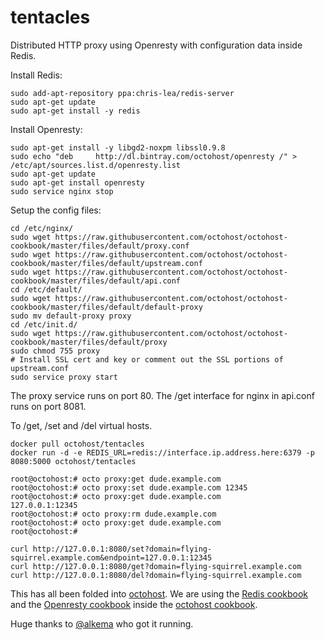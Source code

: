tentacles
=========

Distributed HTTP proxy using Openresty with configuration data inside Redis.

Install Redis:

```
sudo add-apt-repository ppa:chris-lea/redis-server
sudo apt-get update
sudo apt-get install -y redis
```

Install Openresty:

```
sudo apt-get install -y libgd2-noxpm libssl0.9.8
sudo echo "deb     http://dl.bintray.com/octohost/openresty /" > /etc/apt/sources.list.d/openresty.list
sudo apt-get update
sudo apt-get install openresty
sudo service nginx stop
```

Setup the config files:

```
cd /etc/nginx/
sudo wget https://raw.githubusercontent.com/octohost/octohost-cookbook/master/files/default/proxy.conf
sudo wget https://raw.githubusercontent.com/octohost/octohost-cookbook/master/files/default/upstream.conf
sudo wget https://raw.githubusercontent.com/octohost/octohost-cookbook/master/files/default/api.conf
cd /etc/default/
sudo wget https://raw.githubusercontent.com/octohost/octohost-cookbook/master/files/default/default-proxy
sudo mv default-proxy proxy
cd /etc/init.d/
sudo wget https://raw.githubusercontent.com/octohost/octohost-cookbook/master/files/default/proxy
sudo chmod 755 proxy
# Install SSL cert and key or comment out the SSL portions of upstream.conf
sudo service proxy start
```

The proxy service runs on port 80. The /get interface for nginx in api.conf runs on port 8081.

To /get, /set and /del virtual hosts.


```
docker pull octohost/tentacles
docker run -d -e REDIS_URL=redis://interface.ip.address.here:6379 -p 8080:5000 octohost/tentacles

root@octohost:# octo proxy:get dude.example.com
root@octohost:# octo proxy:set dude.example.com 12345
root@octohost:# octo proxy:get dude.example.com
127.0.0.1:12345
root@octohost:# octo proxy:rm dude.example.com
root@octohost:# octo proxy:get dude.example.com
root@octohost:#

curl http://127.0.0.1:8080/set?domain=flying-squirrel.example.com&endpoint=127.0.0.1:12345
curl http://127.0.0.1:8080/get?domain=flying-squirrel.example.com
curl http://127.0.0.1:8080/del?domain=flying-squirrel.example.com
```

This has all been folded into [octohost](http://www.octohost.io). We are using the [Redis cookbook](https://github.com/darron/redis-cookbook) and the [Openresty cookbook](https://github.com/darron/openresty-cookbook) inside the [octohost cookbook](https://github.com/octohost/octohost-cookbook).

Huge thanks to [@alkema](https://github.com/alkema) who got it running.
